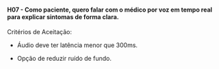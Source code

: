 #### H07 - Como paciente, quero falar com o médico por voz em tempo real para explicar sintomas de forma clara.

Critérios de Aceitação:

- Áudio deve ter latência menor que 300ms.

- Opção de reduzir ruído de fundo.